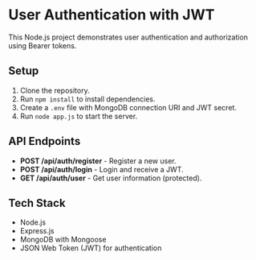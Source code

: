 # User Authentication with JWT

This Node.js project demonstrates user authentication and authorization using Bearer tokens.

## Setup

1. Clone the repository.
2. Run `npm install` to install dependencies.
3. Create a `.env` file with MongoDB connection URI and JWT secret.
4. Run `node app.js` to start the server.

## API Endpoints

- **POST /api/auth/register** - Register a new user.
- **POST /api/auth/login** - Login and receive a JWT.
- **GET /api/auth/user** - Get user information (protected).

## Tech Stack

- Node.js
- Express.js
- MongoDB with Mongoose
- JSON Web Token (JWT) for authentication
